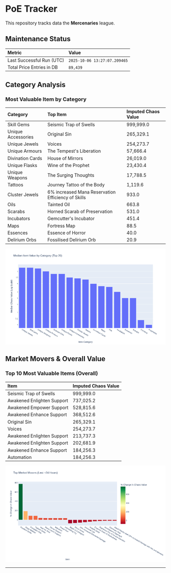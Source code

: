 # PoE Tracker

This repository tracks data the **Mercenaries** league.

## Maintenance Status

<!-- START_MAINTENANCE -->
| Metric | Value |
|:---|:---|
| Last Successful Run (UTC) | `2025-10-06 13:27:07.209465` |
| Total Price Entries in DB | `89,439` |

<!-- END_MAINTENANCE -->

## Category Analysis

<!-- START_CATEGORY_ANALYSIS -->
### Most Valuable Item by Category
| Category | Top Item | Imputed Chaos Value |
| :--- | :--- | :--- |
| Skill Gems | Seismic Trap of Swells | 999,999.0 |
| Unique Accessories | Original Sin | 265,329.1 |
| Unique Jewels | Voices | 254,273.7 |
| Unique Armours | The Tempest's Liberation | 57,666.4 |
| Divination Cards | House of Mirrors | 26,019.0 |
| Unique Flasks | Wine of the Prophet | 23,430.4 |
| Unique Weapons | The Surging Thoughts | 17,788.5 |
| Tattoos | Journey Tattoo of the Body | 1,119.6 |
| Cluster Jewels | 6% increased Mana Reservation Efficiency of Skills | 933.0 |
| Oils | Tainted Oil | 663.8 |
| Scarabs | Horned Scarab of Preservation | 531.0 |
| Incubators | Gemcutter's Incubator | 451.4 |
| Maps | Fortress Map | 88.5 |
| Essences | Essence of Horror | 40.0 |
| Delirium Orbs | Fossilised Delirium Orb | 20.9 |


![Category Analysis Chart](charts/category_analysis.png)
<!-- END_CATEGORY_ANALYSIS -->

## Market Movers & Overall Value

<!-- START_ANALYSIS -->
### Top 10 Most Valuable Items (Overall)
| Item | Imputed Chaos Value |
| :--- | :--- |
| Seismic Trap of Swells | 999,999.0 |
| Awakened Enlighten Support | 737,025.2 |
| Awakened Empower Support | 528,815.6 |
| Awakened Enhance Support | 368,512.6 |
| Original Sin | 265,329.1 |
| Voices | 254,273.7 |
| Awakened Enlighten Support | 213,737.3 |
| Awakened Enlighten Support | 202,681.9 |
| Awakened Enhance Support | 184,256.3 |
| Automation | 184,256.3 |


![Market Movers Chart](charts/market_movers.png)
<!-- END_ANALYSIS -->

---

